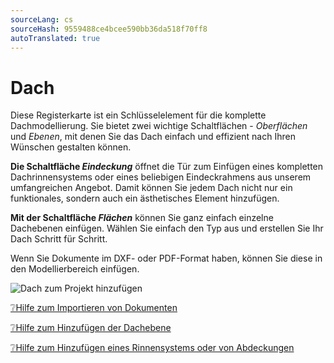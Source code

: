 ```yaml
---
sourceLang: cs
sourceHash: 9559488ce4bcee590bb36da518f70ff8
autoTranslated: true
---
```


# Dach

Diese Registerkarte ist ein Schlüsselelement für die komplette Dachmodellierung. Sie bietet zwei wichtige Schaltflächen - *Oberflächen* und *Ebenen*, mit denen Sie das Dach einfach und effizient nach Ihren Wünschen gestalten können.

**Die Schaltfläche *Eindeckung*** öffnet die Tür zum Einfügen eines kompletten Dachrinnensystems oder eines beliebigen Eindeckrahmens aus unserem umfangreichen Angebot. Damit können Sie jedem Dach nicht nur ein funktionales, sondern auch ein ästhetisches Element hinzufügen.

**Mit der Schaltfläche *Flächen*** können Sie ganz einfach einzelne Dachebenen einfügen. Wählen Sie einfach den Typ aus und erstellen Sie Ihr Dach Schritt für Schritt.

Wenn Sie Dokumente im DXF- oder PDF-Format haben, können Sie diese in den Modellierbereich einfügen.


![Dach zum Projekt hinzufügen](img/addRoofPolygon.png)

[❔Hilfe zum Importieren von Dokumenten](importPage.md)

[❔Hilfe zum Hinzufügen der Dachebene](addRoofPolygon.md)

[❔Hilfe zum Hinzufügen eines Rinnensystems oder von Abdeckungen](addFlashing.md)

